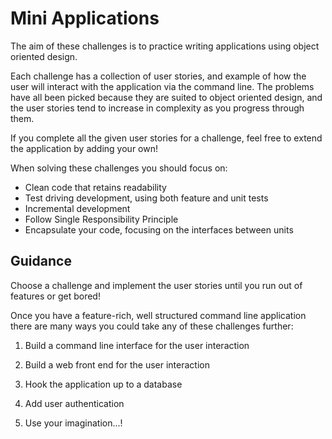 # Mini Applications

The aim of these challenges is to practice writing applications using object oriented design.

Each challenge has a collection of user stories, and example of how the user will interact with the application via the command line. The problems have all been picked because they are suited to object oriented design, and the user stories tend to increase in complexity as you progress through them.

If you complete all the given user stories for a challenge, feel free to extend the application by adding your own!

When solving these challenges you should focus on:
- Clean code that retains readability
- Test driving development, using both feature and unit tests
- Incremental development
- Follow Single Responsibility Principle
- Encapsulate your code, focusing on the interfaces between units

## Guidance

Choose a challenge and implement the user stories until you run out of features or get bored!

Once you have a feature-rich, well structured command line application there are many ways you could take any of these challenges further:

  1) Build a command line interface for the user interaction

  2) Build a web front end for the user interaction

  3) Hook the application up to a database

  4) Add user authentication

  5) Use your imagination...!
